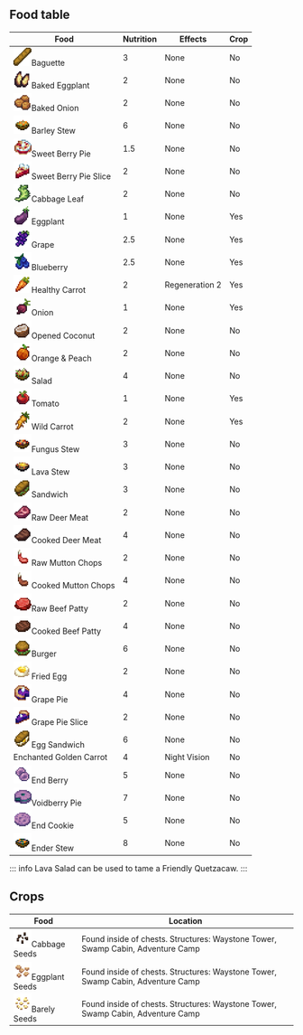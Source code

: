 ## Food table
| Food            | Nutrition          | Effects | Crop |
|-----------------|---------------------|---------|---------|
| <img src="/Main/assets/baguete.png" alt="Example Image" width="32">Baguette         | 3 | None    | No|
| <img src="/Main/assets/eggplant_baked.png" alt="Example Image" width="32">Baked Eggplant  | 2                  | None         | No
| <img src="/Main/assets/onion_baked.png" alt="Example Image" width="32">Baked Onion     | 2                    | None         | No
| <img src="/Main/assets/barley_stew.png" alt="Example Image" width="32">Barley Stew     | 6                   | None         | No
| <img src="/Main/assets/berry_pie.png" alt="Example Image" width="32">Sweet Berry Pie | 1.5                  | None         | No
| <img src="/Main/assets/berry_pie_slice.png" alt="Example Image" width="32">Sweet Berry Pie Slice | 2                    | None         | No
| <img src="/Main/assets/cabbage_leaf.png" alt="Example Image" width="32">Cabbage Leaf | 2                    | None         | No
| <img src="/Main/assets/eggplant.png" alt="Example Image" width="32">Eggplant | 1                    | None         | Yes
| <img src="/Main/assets/grape.png" alt="Example Image" width="32">Grape | 2.5                     | None         | Yes
| <img src="/Main/assets/blueberries.png" alt="Example Image" width="32">Blueberry | 2.5                     | None         | Yes
| <img src="/Main/assets/healthy_carrot.png" alt="Example Image" width="32">Healthy Carrot | 2                     | Regeneration 2         | Yes
| <img src="/Main/assets/onion.png" alt="Example Image" width="32">Onion | 1                     | None         | Yes
| <img src="/Main/assets/coconut_open.png" alt="Example Image" width="32">Opened Coconut | 2                    | None         | No
| <img src="/Main/assets/orange.png" alt="Example Image" width="32">Orange & Peach | 2                    | None         | No
| <img src="/Main/assets/salad.png" alt="Example Image" width="32">Salad | 4                    | None         | No
| <img src="/Main/assets/Tomato.png" alt="Example Image" width="32">Tomato | 1                    | None         | Yes
| <img src="/Main/assets/wild_carrot.png" alt="Example Image" width="32">Wild Carrot | 2                    | None         | Yes
| <img src="/Main/assets/fungus_stew.png" alt="Example Image" width="32">Fungus Stew | 3                    | None         | No
| <img src="/Main/assets/lava_salad.png" alt="Example Image" width="32">Lava Stew | 3                    | None         | No
| <img src="/Main/assets/beef_sandwich.png" alt="Example Image" width="32">Sandwich | 3                    | None         | No
| <img src="/Main/assets/raw_deer_meat.png" alt="Example Image" width="32">Raw Deer Meat | 2                    | None         | No
| <img src="/Main/assets/cooked_deer_meat.png" alt="Example Image" width="32">Cooked Deer Meat | 4                    | None         | No
| <img src="/Main/assets/mutton_chops_raw.png" alt="Example Image" width="32">Raw Mutton Chops | 2                    | None         | No
| <img src="/Main/assets/mutton_chops_cooked.png" alt="Example Image" width="32">Cooked Mutton Chops | 4                    | None         | No
| <img src="/Main/assets/beef_patty_raw.png" alt="Example Image" width="32">Raw Beef Patty | 2                    | None         | No
| <img src="/Main/assets/beef_patty_cooked.png" alt="Example Image" width="32">Cooked Beef Patty | 4                    | None         | No
| <img src="/Main/assets/beef_burger.png" alt="Example Image" width="32">Burger | 6                    | None         | No
| <img src="/Main/assets/fried_egg.png" alt="Example Image" width="32">Fried Egg | 2                    | None         | No
| <img src="/Main/assets/grape_pie.png" alt="Example Image" width="32">Grape Pie | 4                    | None         | No
| <img src="/Main/assets/grape_pie_slice.png" alt="Example Image" width="32">Grape Pie Slice | 2                    | None         | No
| <img src="/Main/assets/egg_sandwich.png" alt="Example Image" width="32">Egg Sandwich | 6                    | None         | No
| Enchanted Golden Carrot | 4                    | Night Vision         | No
| <img src="/Main/assets/end_berry.png" alt="Example Image" width="32">End Berry | 5                    | None         | No
| <img src="/Main/assets/voidberry_pie.png" alt="Example Image" width="32">Voidberry Pie | 7                    | None         | No
| <img src="/Main/assets/end_cookie.png" alt="Example Image" width="32">End Cookie | 5                    | None         | No
| <img src="/Main/assets/ender_stew.png" alt="Example Image" width="32">Ender Stew | 8                    | None         | No

::: info
Lava Salad can be used to tame a Friendly Quetzacaw.
:::

## Crops
| Food            | Location |
|-----------------|---------|
| <img src="/Main/assets/cabbage_seeds.png" alt="Example Image" width="32">Cabbage Seeds         | Found inside of chests. Structures: Waystone Tower, Swamp Cabin, Adventure Camp |
| <img src="/Main/assets/eggplant_seeds.png" alt="Example Image" width="32">Eggplant Seeds         | Found inside of chests. Structures: Waystone Tower, Swamp Cabin, Adventure Camp |
| <img src="/Main/assets/barley_seeds.png" alt="Example Image" width="32">Barely Seeds         | Found inside of chests. Structures: Waystone Tower, Swamp Cabin, Adventure Camp |